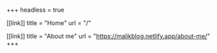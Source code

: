 +++
headless = true

[[link]]
title = "Home"
url = "/"

[[link]]
title = "About me"
url = "https://malikblog.netlify.app/about-me/"
+++
